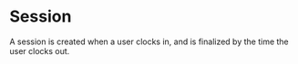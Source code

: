 # Session

A session is created when a user clocks in, and is finalized by the time the user clocks out.